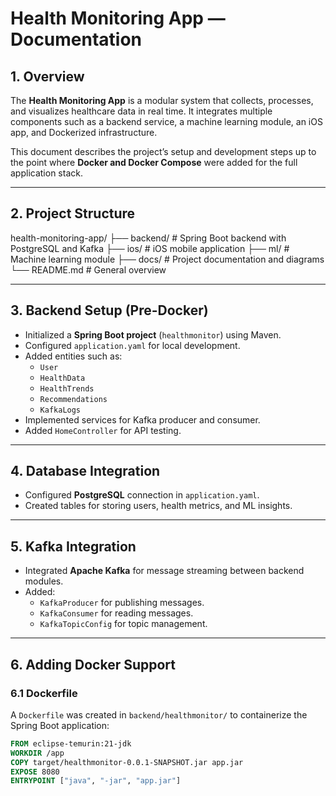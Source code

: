 # Health Monitoring App — Documentation

## 1. Overview
The **Health Monitoring App** is a modular system that collects, processes, and visualizes healthcare data in real time. It integrates multiple components such as a backend service, a machine learning module, an iOS app, and Dockerized infrastructure.

This document describes the project’s setup and development steps up to the point where **Docker and Docker Compose** were added for the full application stack.

---

## 2. Project Structure
health-monitoring-app/
├── backend/ # Spring Boot backend with PostgreSQL and Kafka
├── ios/ # iOS mobile application
├── ml/ # Machine learning module
├── docs/ # Project documentation and diagrams
└── README.md # General overview

---

## 3. Backend Setup (Pre-Docker)
- Initialized a **Spring Boot project** (`healthmonitor`) using Maven.
- Configured `application.yaml` for local development.
- Added entities such as:
  - `User`
  - `HealthData`
  - `HealthTrends`
  - `Recommendations`
  - `KafkaLogs`
- Implemented services for Kafka producer and consumer.
- Added `HomeController` for API testing.

---

## 4. Database Integration
- Configured **PostgreSQL** connection in `application.yaml`.
- Created tables for storing users, health metrics, and ML insights.

---

## 5. Kafka Integration
- Integrated **Apache Kafka** for message streaming between backend modules.
- Added:
  - `KafkaProducer` for publishing messages.
  - `KafkaConsumer` for reading messages.
  - `KafkaTopicConfig` for topic management.

---

## 6. Adding Docker Support
### 6.1 Dockerfile
A `Dockerfile` was created in `backend/healthmonitor/` to containerize the Spring Boot application:
```dockerfile
FROM eclipse-temurin:21-jdk
WORKDIR /app
COPY target/healthmonitor-0.0.1-SNAPSHOT.jar app.jar
EXPOSE 8080
ENTRYPOINT ["java", "-jar", "app.jar"]
